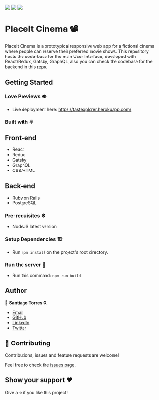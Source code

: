 ![](https://img.shields.io/badge/React-16.12.0-blue)
![](https://img.shields.io/badge/Redux-4.0.5-green?style=flat-square)
![](https://img.shields.io/badge/Beta-0.7-red?style=flat-square)

# PlaceIt Cinema 📽

PlaceIt Cinema is a prototypical responsive web app for a fictional cinema where people can reserve their preferred movie shows. This repository hosts the code-base for the main User Interface, developed with React/Redux, Gatsby, GraphQL, also you can check the codebase for the backend in this [repo](https://github.com/stiakov/place-it-api).

## Getting Started

### Love Previews 👁
* Live deployment here: https://tastexplorer.herokuapp.com/

### Built with ⚛️
## Front-end

* React
* Redux
* Gatsby
* GraphQL
* CSS/HTML

## Back-end

* Ruby on Rails
* PostgreSQL


### Pre-requisites ⚙️
* NodeJS latest version

### Setup Dependencies 🏗
* Run `npm install` on the project's root directory.

### Run the server 🚀
* Run this command: `npm run build`

## Author

👤 **Santiago Torres G.**

* [Email](stiakov@pm.me)
* [GitHub](https://github.com/stiakov)
* [LinkedIn](https://www.linkedin.com/in/stiakov/)
* [Twitter](https://twitter.com/st_iakov)

## 🤝 Contributing

Contributions, issues and feature requests are welcome!

Feel free to check the [issues page](issues/).

## Show your support ❤

Give a ⭐️ if you like this project!